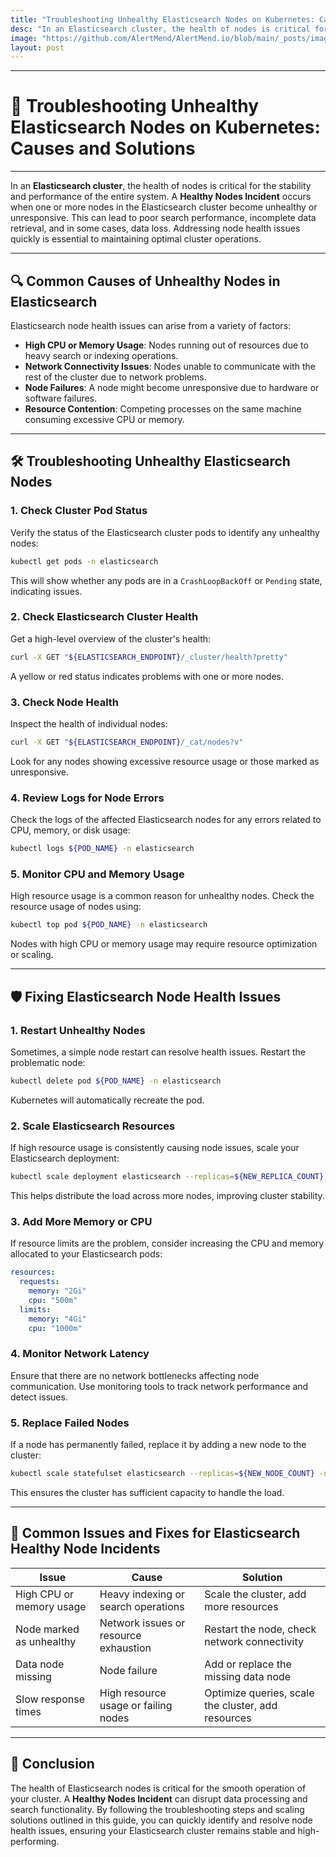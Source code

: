 ```yaml
---
title: "Troubleshooting Unhealthy Elasticsearch Nodes on Kubernetes: Causes and Solutions"
desc: "In an Elasticsearch cluster, the health of nodes is critical for the stability and performance of the entire system. A Healthy Nodes Incident occurs when one or more nodes in the Elasticsearch cluster become unhealthy or unresponsive. This can lead to poor search performance, incomplete data retrieval, and in some cases, data loss. Addressing node health issues quickly is .essential to maintaining optimal cluster operations."
image: "https://github.com/AlertMend/AlertMend.io/blob/main/_posts/images/elasticsearch_healthy_nodes.png?raw=true"
layout: post
---
```


---
# 🚨 **Troubleshooting Unhealthy Elasticsearch Nodes on Kubernetes: Causes and Solutions**
---

In an **Elasticsearch cluster**, the health of nodes is critical for the stability and performance of the entire system. A **Healthy Nodes Incident** occurs when one or more nodes in the Elasticsearch cluster become unhealthy or unresponsive. This can lead to poor search performance, incomplete data retrieval, and in some cases, data loss. Addressing node health issues quickly is essential to maintaining optimal cluster operations.

---

## 🔍 **Common Causes of Unhealthy Nodes in Elasticsearch**

Elasticsearch node health issues can arise from a variety of factors:
- **High CPU or Memory Usage**: Nodes running out of resources due to heavy search or indexing operations.
- **Network Connectivity Issues**: Nodes unable to communicate with the rest of the cluster due to network problems.
- **Node Failures**: A node might become unresponsive due to hardware or software failures.
- **Resource Contention**: Competing processes on the same machine consuming excessive CPU or memory.

---

## 🛠️ **Troubleshooting Unhealthy Elasticsearch Nodes**

### 1. **Check Cluster Pod Status**
Verify the status of the Elasticsearch cluster pods to identify any unhealthy nodes:
```bash
kubectl get pods -n elasticsearch
```
This will show whether any pods are in a `CrashLoopBackOff` or `Pending` state, indicating issues.

### 2. **Check Elasticsearch Cluster Health**
Get a high-level overview of the cluster's health:
```bash
curl -X GET "${ELASTICSEARCH_ENDPOINT}/_cluster/health?pretty"
```
A yellow or red status indicates problems with one or more nodes.

### 3. **Check Node Health**
Inspect the health of individual nodes:
```bash
curl -X GET "${ELASTICSEARCH_ENDPOINT}/_cat/nodes?v"
```
Look for any nodes showing excessive resource usage or those marked as unresponsive.

### 4. **Review Logs for Node Errors**
Check the logs of the affected Elasticsearch nodes for any errors related to CPU, memory, or disk usage:
```bash
kubectl logs ${POD_NAME} -n elasticsearch
```

### 5. **Monitor CPU and Memory Usage**
High resource usage is a common reason for unhealthy nodes. Check the resource usage of nodes using:
```bash
kubectl top pod ${POD_NAME} -n elasticsearch
```
Nodes with high CPU or memory usage may require resource optimization or scaling.

---

## 🛡️ **Fixing Elasticsearch Node Health Issues**

### 1. **Restart Unhealthy Nodes**
Sometimes, a simple node restart can resolve health issues. Restart the problematic node:
```bash
kubectl delete pod ${POD_NAME} -n elasticsearch
```
Kubernetes will automatically recreate the pod.

### 2. **Scale Elasticsearch Resources**
If high resource usage is consistently causing node issues, scale your Elasticsearch deployment:
```bash
kubectl scale deployment elasticsearch --replicas=${NEW_REPLICA_COUNT} -n elasticsearch
```
This helps distribute the load across more nodes, improving cluster stability.

### 3. **Add More Memory or CPU**
If resource limits are the problem, consider increasing the CPU and memory allocated to your Elasticsearch pods:
```yaml
resources:
  requests:
    memory: "2Gi"
    cpu: "500m"
  limits:
    memory: "4Gi"
    cpu: "1000m"
```

### 4. **Monitor Network Latency**
Ensure that there are no network bottlenecks affecting node communication. Use monitoring tools to track network performance and detect issues.

### 5. **Replace Failed Nodes**
If a node has permanently failed, replace it by adding a new node to the cluster:
```bash
kubectl scale statefulset elasticsearch --replicas=${NEW_NODE_COUNT} -n elasticsearch
```
This ensures the cluster has sufficient capacity to handle the load.

---

## 🔄 **Common Issues and Fixes for Elasticsearch Healthy Node Incidents**

| **Issue**                              | **Cause**                                      | **Solution**                                      |
|----------------------------------------|------------------------------------------------|---------------------------------------------------|
| High CPU or memory usage               | Heavy indexing or search operations            | Scale the cluster, add more resources             |
| Node marked as unhealthy               | Network issues or resource exhaustion           | Restart the node, check network connectivity       |
| Data node missing                      | Node failure                                   | Add or replace the missing data node              |
| Slow response times                    | High resource usage or failing nodes           | Optimize queries, scale the cluster, add resources |

---

## 🚀 **Conclusion**

The health of Elasticsearch nodes is critical for the smooth operation of your cluster. A **Healthy Nodes Incident** can disrupt data processing and search functionality. By following the troubleshooting steps and scaling solutions outlined in this guide, you can quickly identify and resolve node health issues, ensuring your Elasticsearch cluster remains stable and high-performing.
